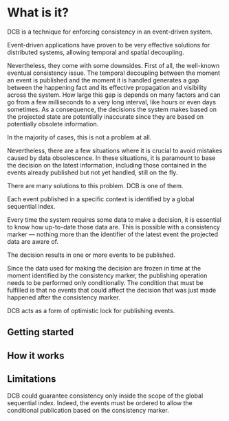 # What is it?

DCB is a technique for enforcing consistency in an event-driven system.

Event-driven applications have proven to be very effective solutions for distributed systems, allowing temporal and spatial decoupling.

Nevertheless, they come with some downsides. First of all, the well-known eventual consistency issue. The temporal decoupling between the moment an event is published and the moment it is handled generates a gap between the happening fact and its effective propagation and visibility across the system. How large this gap is depends on many factors and can go from a few milliseconds to a very long interval, like hours or even days sometimes.
As a consequence, the decisions the system makes based on the projected state are potentially inaccurate since they are based on potentially obsolete information.

In the majority of cases, this is not a problem at all.

Nevertheless, there are a few situations where it is crucial to avoid mistakes caused by data obsolescence. In these situations, it is paramount to base the decision on the latest information, including those contained in the events already published but not yet handled, still on the fly.

There are many solutions to this problem. DCB is one of them.

Each event published in a specific context is identified by a global sequential index.

Every time the system requires some data to make a decision, it is essential to know how up-to-date those data are. This is possible with a consistency marker — nothing more than the identifier of the latest event the projected data are aware of.

The decision results in one or more events to be published.

Since the data used for making the decision are frozen in time at the moment identified by the consistency marker, the publishing operation needs to be performed only conditionally. The condition that must be fulfilled is that no events that could affect the decision that was just made happened after the consistency marker.

DCB acts as a form of optimistic lock for publishing events.

## Getting started

## How it works

## Limitations

DCB could guarantee consistency only inside the scope of the global sequential index. Indeed, the events must be ordered to allow the conditional publication based on the consistency marker.
